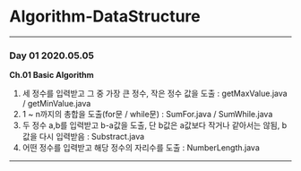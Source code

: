 # Algorithm-DataStructure
---
### Day 01 2020.05.05

**Ch.01 Basic Algorithm**

1. 세 정수를 입력받고 그 중 가장 큰 정수, 작은 정수 값을 도출 : getMaxValue.java / getMinValue.java
2. 1 ~ n까지의 총합을 도출(for문 / while문) : SumFor.java / SumWhile.java
3. 두 정수 a,b를 입력받고 b-a값을 도출, 단 b값은 a값보다 작거나 같아서는 않됨, b값을 다시 입력받음 : Substract.java
4. 어떤 정수를 입력받고 해당 정수의 자리수를 도출 : NumberLength.java
---
